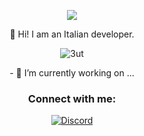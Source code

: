 <p align="center"> <img src="https://thumbs.gfycat.com/EthicalObedientCirriped-size_restricted.gif" /> </p>

<p align="center"> 👋 Hi! I am an Italian developer.</p>




<p align="center"> <img src="https://komarev.com/ghpvc/?username=3ut&label=Profile%20views&color=0e75b6&style=flat" alt="3ut" /> </p>

<p align="center"> - 🔭 I’m currently working on ...</p>



<h3 align="center">Connect with me:</h3>
<p align="center">
    <a href="https://discordapp.com/users/853374852559274014">
   <img alt="Discord" src="https://img.shields.io/badge/Swaps%239999-Discord-%231c03fc'"></a>  
</p>
